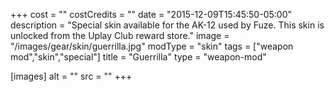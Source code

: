 +++
cost = ""
costCredits = ""
date = "2015-12-09T15:45:50-05:00"
description = "Special skin available for the AK-12 used by Fuze. This skin is unlocked from the Uplay Club reward store."
image = "/images/gear/skin/guerrilla.jpg"
modType = "skin"
tags = ["weapon mod","skin","special"]
title = "Guerrilla"
type = "weapon-mod"

[images]
  alt = ""
  src = ""
+++
